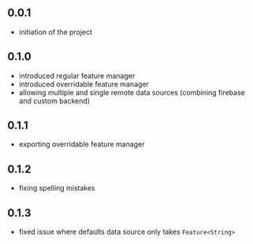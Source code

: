 ## 0.0.1

- initiation of the project

## 0.1.0

- introduced regular feature manager
- introduced overridable feature manager
- allowing multiple and single remote data sources (combining firebase and custom backend)

## 0.1.1

- exporting overridable feature manager

## 0.1.2

- fixing spelling mistakes

## 0.1.3
- fixed issue where defaults data source only takes `Feature<String>`
